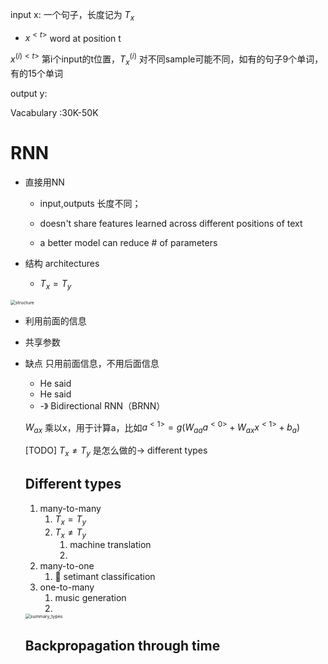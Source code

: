 input x: 一个句子，长度记为 $T_x$

- $x^{<t>}$ word at position t

$x^{(i)<t>}$ 第i个input的t位置，$T_{x}^{(i)}$ 对不同sample可能不同，如有的句子9个单词，有的15个单词



output y:

Vacabulary :30K-50K



# RNN

- 直接用NN

  - input,outputs 长度不同；
  - doesn't share features learned across different positions of text

  - a better model can reduce # of parameters 

- 结构 architectures 

  - $T_x = T_y$  

 <img src="/Users/Wei/Documents/NLP/NLP/rnn/structure.png" alt="structure" style="zoom:50%;" />

- 利用前面的信息

- 共享参数

- 缺点 只用前面信息，不用后面信息

  - He said 
  - He said
  - -》 Bidirectional RNN（BRNN）

  $W_{ax}$ 乘以x，用于计算a，比如$a^{<1>} = g(W_{aa}a^{<0>}+W_{ax}x^{<1>}+b_a)$

  [TODO] $T_x \neq T_y$ 是怎么做的-> different types

  ## Different types

  1. many-to-many
     1. $T_x = T_y$
     2. $T_x \neq T_y$
        1. machine translation 
        2. 
  2. many-to-one
     1. 🌰 setimant classification
  3. one-to-many
     1. music generation 
     2. 

  <img src="/Users/Wei/Documents/NLP/NLP/rnn/summary_types.png" alt="summary_types" style="zoom:50%;" />

  ## Backpropagation through time

